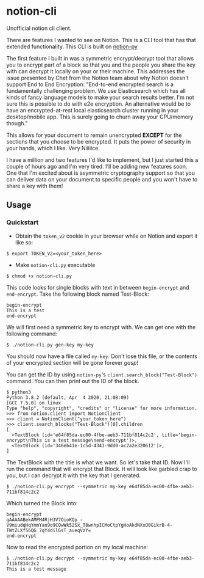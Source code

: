 # notion-cli
Unofficial notion cli client.

There are features I wanted to see on Notion. This is a CLI tool that has that extended functionality. This CLI is built on [notion-py](https://github.com/jamalex/notion-py)

The first feature I built in was a symmetric encrypt/decrypt tool that allows you to encrypt part of a block so that you and the people you share the key with can decrypt it locally on your or their machine. This addresses the issue presented by Chet from the Notion team about why Notion doesn't support End to End Encryption: "End-to-end encrypted search is a fundamentally challenging problem. We use Elasticsearch which has all kinds of fancy language models to make your search results better. I'm not sure this is possible to do with e2e encryption. An alternative would be to have an encrypted-at-rest local elasticsearch cluster running in your desktop/mobile app. This is surely going to churn away your CPU/memory though."

This allows for your document to remain unencrypted **EXCEPT** for the sections that you choose to be encrypted. It puts the power of security in your hands, which I like. Very Niiiiice.

I have a million and two features I'd like to implement, but I just started this a couple of hours ago and I'm very tired. I'll be adding new features soon. One that I'm excited about is asymmetric cryptography support so that you can deliver data on your document to specific people and you won't have to share a key with them!

## Usage
### Quickstart
* Obtain the `token_v2` cookie in your browser while on Notion and export it like so:
```
$ export TOKEN_V2=<your_token_here>
```
* Make `notion-cli.py` executable
```
$ chmod +x notion-cli.py
```

This code looks for single blocks with text in between `begin-encrypt` and `end-encrypt`. Take the following block named Test-Block:

```
begin-encrypt
This is a test
end-encrypt
```

We will first need a symmetric key to encrypt with. We can get one with the following command:
```
$ ./notion-cli.py gen-key my-key
```
You should now have a file called `my-key`. Don't lose this file, or the contents of your encrypted section will be gone forever *gasp*!

You can get the ID by using `notion-py`'s `client.search_block("Test-Block")` command. You can then print out the ID of the block.

```
$ python3
Python 3.8.2 (default, Apr  4 2020, 21:08:09) 
[GCC 7.5.0] on linux
Type "help", "copyright", "credits" or "license" for more information.
>>> from notion.client import NotionClient
>>> client = NotionClient("your_token_here")
>>> client.search_blocks("Test-Block")[0].children
[
  <TextBlock (id='e64f85da-ec00-4fbe-aeb3-711bf814c2c2', title='begin-encrypt\nThis is a test message\nend-encrypt')>,
  <TextBlock (id='346eb41e-1c5d-4341-9dd0-ac2a2e320612')>,
]
```

The TextBlock with the title is what we want. So let's take that ID. Now I'll run the command that will encrypt that Block. It will look like garbled crap to you, but I can decrypt it with the key that I generated.

```
$ ./notion-cli.py encrypt --symmetric my-key e64f85da-ec00-4fbe-aeb3-711bf814c2c2
```
Which turned the Block into:
```
begin-encrypt
gAAAAABekAMPM4RjH3V7OioKQp_-V9miudqHqYmmYan9o9CQwWk52Sx_T8wnhpICMoCtpYgHoAkdNXxO0GikrB-4-TWtZLXf56QG_7qY4dilGsT_aueqVzY=
end-encrypt
```

Now to read the encrypted portion on my local machine:
```
$ ./notion-cli.py decrypt --symmetric my-key e64f85da-ec00-4fbe-aeb3-711bf814c2c2
This is a test message
```
